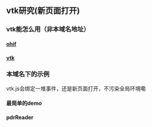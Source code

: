 ## vtk研究(新页面打开)
### vtk能怎么用（非本域名地址）
#### [ohif](https://viewer.ohif.org/)
#### [vtk](https://kitware.github.io/vtk-js/)
### 本域名下的示例
vtk.js会绑定一堆事件，还是新页面打开，不污染全局环境嘞
#### <Router-link to="./vtk/vtkVue" target="_blank">最简单的demo</Router-link>
#### <Router-link to="./vtk/pdrReader" target="_blank">pdrReader</Router-link>